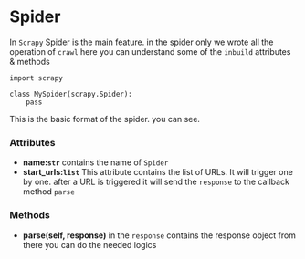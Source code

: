 # Spider
In `Scrapy` Spider is the main feature. in the spider only we wrote all the operation of `crawl` here you can understand some of the `inbuild` attributes & methods

```
import scrapy

class MySpider(scrapy.Spider):
    pass
```
This is the basic format of the spider. you can see.

### Attributes
* **name:`str`** contains the name of `Spider`
* **start_urls:`list`** This attribute contains the list of URLs. It will trigger one by one. after a URL is triggered it will send the `response` to the callback method `parse`

### Methods
* **parse(self, response)** in the `response` contains the response object from there you can do the needed logics
